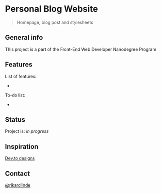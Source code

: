 # Personal Blog Website
> Homepage, blog post and stylesheets


## General info
This project is a part of the Front-End Web Developer Nanodegree Program


## Features
List of features:

* 

To-do list:

* 


## Status
Project is: _in progress_  


## Inspiration
[Dev.to designs](https://dev.to)

## Contact
[@rikardlinde](https://github.com/rikardlinde)
